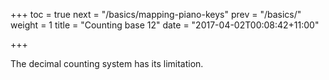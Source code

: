 +++
toc = true
next = "/basics/mapping-piano-keys"
prev = "/basics/"
weight = 1
title = "Counting base 12"
date = "2017-04-02T00:08:42+11:00"

+++

The decimal counting system has its limitation.
